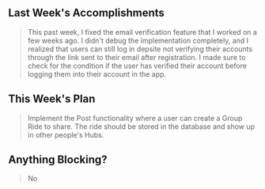 ## Last Week's Accomplishments

> This past week, I fixed the email verification feature that I worked on a few weeks ago. I didn't debug the implementation
> completely, and I realized that users can still log in depsite not verifying their accounts through the link sent to their
> email after registration. I made sure to check for the condition if the user has verified their account before logging them
> into their account in the app.

## This Week's Plan

> Implement the Post functionality where a user can create a Group Ride to share. The ride should be stored in the database
> and show up in other people's Hubs.

## Anything Blocking?

> No

